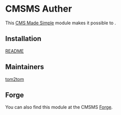 # CMSMS Auther
This [CMS Made Simple](http://cmsmadesimple.org) module makes it possible to .
## Installation
[README](doc/setup.md)
## Maintainers
[tom2tom](https://github.com/tom2tom)
## Forge
You can also find this module at the CMSMS [Forge](http://dev.cmsmadesimple.org/projects/auther).
